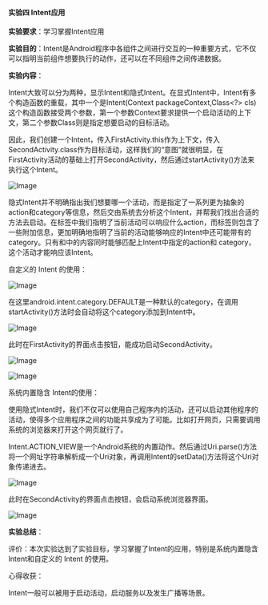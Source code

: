 ####                                                           **实验四 Intent应用**

**实验要求**：学习掌握Intent应用

**实验目的**：Intent是Android程序中各组件之间进行交互的一种重要方式，它不仅可以指明当前组件想要执行的动作，还可以在不同组件之间传递数据。

**实验内容**：

Intent大致可以分为两种，显示Intent和隐式Intent。在显式Intent中，Intent有多个构造函数的重载，其中一个是Intent(Context packageContext,Class<?> cls)这个构造函数接受两个参数，第一个参数Context要求提供一个启动活动的上下文，第二个参数Class则是指定想要启动的目标活动。

因此，我们创建一个Intent，传入FirstActivity.this作为上下文，传入SecondActivity.class作为目标活动，这样我们的“意图”就很明显，在FirstActivity活动的基础上打开SecondActivity，然后通过startActivity()方法来执行这个Intent。

![Image](https://github.com/syhuang00/2018118152_Android/raw/master/%E5%AE%9E%E9%AA%8C%E5%9B%9B%20Intent%E5%BA%94%E7%94%A8/Intent%E5%BA%94%E7%94%A8%E7%9A%84%E5%AE%9E%E9%AA%8C%E6%88%AA%E5%9B%BE/Intent01.png)

隐式Intent并不明确指出我们想要哪一个活动，而是指定了一系列更为抽象的action和category等信息，然后交由系统去分析这个Intent，并帮我们找出合适的方法去启动。在<action>标签中我们指明了当前活动可以响应什么action，而<category>标签则包含了一些附加信息，更加明确地指明了当前的活动能够响应的Intent中还可能带有的category。只有<action>和<category>中的内容同时能够匹配上Intent中指定的action和 category，这个活动才能响应该Intent。

自定义的 Intent 的使用：

![Image](https://github.com/syhuang00/2018118152_Android/raw/master/%E5%AE%9E%E9%AA%8C%E5%9B%9B%20Intent%E5%BA%94%E7%94%A8/Intent%E5%BA%94%E7%94%A8%E7%9A%84%E5%AE%9E%E9%AA%8C%E6%88%AA%E5%9B%BE/Intent02.png)

在这里android.intent.category.DEFAULT是一种默认的category，在调用startActivity()方法时会自动将这个category添加到Intent中。

![Image](https://github.com/syhuang00/2018118152_Android/raw/master/%E5%AE%9E%E9%AA%8C%E5%9B%9B%20Intent%E5%BA%94%E7%94%A8/Intent%E5%BA%94%E7%94%A8%E7%9A%84%E5%AE%9E%E9%AA%8C%E6%88%AA%E5%9B%BE/Intent03.png)

此时在FirstActivity的界面点击按钮，能成功启动SecondActivity。

![Image](https://github.com/syhuang00/2018118152_Android/raw/master/%E5%AE%9E%E9%AA%8C%E5%9B%9B%20Intent%E5%BA%94%E7%94%A8/Intent%E5%BA%94%E7%94%A8%E7%9A%84%E5%AE%9E%E9%AA%8C%E6%88%AA%E5%9B%BE/Intent04.png)

![Image](https://github.com/syhuang00/2018118152_Android/raw/master/%E5%AE%9E%E9%AA%8C%E5%9B%9B%20Intent%E5%BA%94%E7%94%A8/Intent%E5%BA%94%E7%94%A8%E7%9A%84%E5%AE%9E%E9%AA%8C%E6%88%AA%E5%9B%BE/Intent05.png)

系统内置隐含 Intent的使用：

使用隐式Intent时，我们不仅可以使用自己程序内的活动，还可以启动其他程序的活动，使得多个应用程序之间的功能共享成为了可能。比如打开网页，只需要调用系统的浏览器来打开这个网页就行了。

Intent.ACTION_VIEW是一个Android系统的内置动作。然后通过Uri.parse()方法将一个网址字符串解析成一个Uri对象，再调用Intent的setData()方法将这个Uri对象传递进去。

![Image](https://github.com/syhuang00/2018118152_Android/raw/master/%E5%AE%9E%E9%AA%8C%E5%9B%9B%20Intent%E5%BA%94%E7%94%A8/Intent%E5%BA%94%E7%94%A8%E7%9A%84%E5%AE%9E%E9%AA%8C%E6%88%AA%E5%9B%BE/Intent06.png)

此时在SecondActivity的界面点击按钮，会启动系统浏览器界面。

![Image](https://github.com/syhuang00/2018118152_Android/raw/master/%E5%AE%9E%E9%AA%8C%E5%9B%9B%20Intent%E5%BA%94%E7%94%A8/Intent%E5%BA%94%E7%94%A8%E7%9A%84%E5%AE%9E%E9%AA%8C%E6%88%AA%E5%9B%BE/Intent07.png)

**实验总结**：

评价：本次实验达到了实验目标，学习掌握了Intent的应用，特别是系统内置隐含 Intent和自定义的 Intent 的使用。

心得收获：

Intent一般可以被用于启动活动，启动服务以及发生广播等场景。